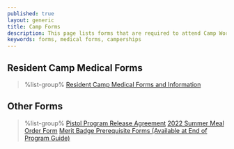 ```yaml
---
published: true
layout: generic
title: Camp Forms
description: This page lists forms that are required to attend Camp Workcoeman, including the required medical forms.
keywords: forms, medical forms, camperships
---
```


## Resident Camp Medical Forms

> %list-group%
> <a href="{{ site.url }}/summer-camp/forms/medical-form-info/" class="list-group-item">Resident Camp Medical Forms and Information</a>

## Other Forms

> %list-group%
> <a href="{{ site.url }}/pdf/2017/2017-pistol-pilot-program-release-agreement.pdf" class="list-group-item">Pistol Program Release Agreement</a>
> <a href="{{ site.url }}/pdf/2022/2022-cw-meal-order-form.pdf" class="list-group-item">2022 Summer Meal Order Form</a>
> <a href="{{ site.url }}/scouts-bsa/guides/" class="list-group-item">Merit Badge Prerequisite Forms (Available at End of Program Guide)</a>
